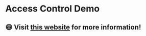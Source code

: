 # Access Control Demo

## :smile: Visit [this website](https://yechengchu.github.io/ACDemo/) for more information!
